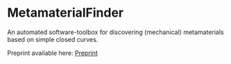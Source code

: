 # MetamaterialFinder
An automated software-toolbox for discovering (mechanical) metamaterials based on simple closed curves.

Preprint available here: [Preprint](https://papers.ssrn.com/sol3/papers.cfm?abstract_id=4512534)
